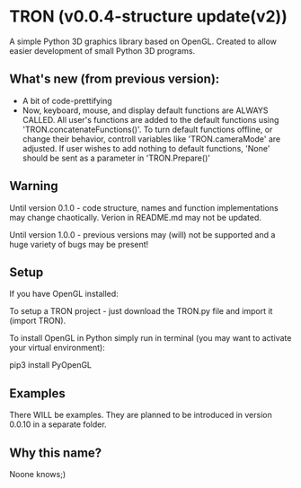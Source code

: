 # TRON (v0.0.4-structure update(v2))
A simple Python 3D graphics library based on OpenGL. Created to allow easier development of small Python 3D programs.

## What's new (from previous version):
* A bit of code-prettifying
* Now, keyboard, mouse, and display default functions are ALWAYS CALLED. All user's functions are added to the default functions using 'TRON.concatenateFunctions()'. To turn default functions offline, or change their behavior, controll variables like 'TRON.cameraMode' are adjusted. If user wishes to add nothing to default functions, 'None' should be sent as a parameter in 'TRON.Prepare()'

## Warning
Until version 0.1.0 - code structure, names and function implementations may change chaotically. Verion in README.md may not be updated.

Until version 1.0.0 - previous versions may (will) not be supported and a huge variety of bugs may be present!

## Setup
If you have OpenGL installed:

To setup a TRON project - just download the TRON.py file and import it (import TRON).

To install OpenGL in Python simply run in terminal (you may want to activate your virtual environment):

pip3 install PyOpenGL

## Examples
There WILL be examples. They are planned to be introduced in version 0.0.10 in a separate folder.

## Why this name?
Noone knows;)
